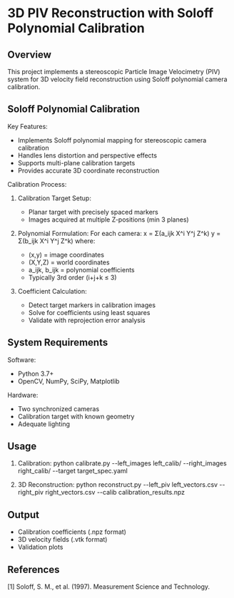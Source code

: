 3D PIV Reconstruction with Soloff Polynomial Calibration
=======================================================

Overview
--------
This project implements a stereoscopic Particle Image Velocimetry (PIV) system for 3D velocity field reconstruction using Soloff polynomial camera calibration.

Soloff Polynomial Calibration
----------------------------
Key Features:
- Implements Soloff polynomial mapping for stereoscopic camera calibration
- Handles lens distortion and perspective effects
- Supports multi-plane calibration targets
- Provides accurate 3D coordinate reconstruction

Calibration Process:
1. Calibration Target Setup:
   - Planar target with precisely spaced markers
   - Images acquired at multiple Z-positions (min 3 planes)

2. Polynomial Formulation:
   For each camera:
   x = Σ(a_ijk X^i Y^j Z^k)
   y = Σ(b_ijk X^i Y^j Z^k)
   where:
   - (x,y) = image coordinates
   - (X,Y,Z) = world coordinates
   - a_ijk, b_ijk = polynomial coefficients
   - Typically 3rd order (i+j+k ≤ 3)

3. Coefficient Calculation:
   - Detect target markers in calibration images
   - Solve for coefficients using least squares
   - Validate with reprojection error analysis

System Requirements
------------------
Software:
- Python 3.7+
- OpenCV, NumPy, SciPy, Matplotlib

Hardware:
- Two synchronized cameras
- Calibration target with known geometry
- Adequate lighting

Usage
-----
1. Calibration:
   python calibrate.py --left_images left_calib/ --right_images right_calib/ --target target_spec.yaml

2. 3D Reconstruction:
   python reconstruct.py --left_piv left_vectors.csv --right_piv right_vectors.csv --calib calibration_results.npz

Output
------
- Calibration coefficients (.npz format)
- 3D velocity fields (.vtk format)
- Validation plots

References
----------
[1] Soloff, S. M., et al. (1997). Measurement Science and Technology.